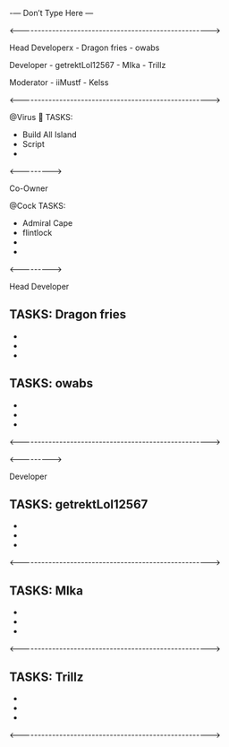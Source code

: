 -— Don’t Type Here —


<----------------------------------------------------->

Head Developerx - Dragon fries - owabs

Developer - getrektLol12567 - MIka - Trillz

Moderator - iiMustf - Kelss

<----------------------------------------------------->


@Virus :sparkler: TASKS:
- Build All Island
- Script 
-


<--------->

Co-Owner

@Cock TASKS:
- Admiral Cape
- flintlock
- 
-

<--------->

Head Developer

TASKS: Dragon fries
- 
- 
-
-

TASKS: owabs
- 
- 
-
-

<----------------------------------------------------->

<--------->

Developer



TASKS: getrektLol12567
- 
- 
-
-

<----------------------------------------------------->

TASKS: MIka
- 
- 
-
-

<----------------------------------------------------->

TASKS: Trillz
- 
- 
-
-

<----------------------------------------------------->
